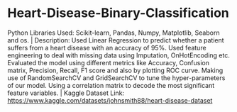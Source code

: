 # Heart-Disease-Binary-Classification
Python Libraries Used: Scikit-learn, Pandas, Numpy, Matplotlib, Seaborn and os. |
Description: Used Linear Regression to predict whether a patient suffers from a heart disease with an accuracy of 95%. Used feature engineering to deal with missing data using Imputation, OnHotEncoding etc. Evaluated the model using different metrics like Accuracy, Confusion matrix, Precision, Recall, F1 score and also by plotting ROC curve. Making use of RandomSearchCV and GridSearchCV to tune the hyper-parameters of our model. Using a correlation matrix to decode the most significant feature variables. |
Kaggle Dataset Link: https://www.kaggle.com/datasets/johnsmith88/heart-disease-dataset
